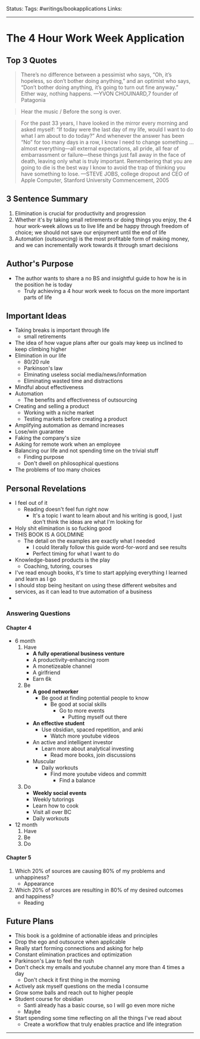 Status: 
Tags: #writings/bookapplications
Links: 
___
# The 4 Hour Work Week Application
## Top 3 Quotes
> There’s no difference between a pessimist who says, “Oh, it’s hopeless, so don’t bother doing anything,” and an optimist who says, “Don’t bother doing anything, it’s going to turn out fine anyway.” Either way, nothing happens.
—YVON CHOUINARD,7 founder of Patagonia

> Hear the music / Before the song is over.

>For the past 33 years, I have looked in the mirror every morning and asked myself: “If today were the last day of my life, would I want to do what I am about to do today?” And whenever the answer has been “No” for too many days in a row, I know I need to change something … almost everything—all external expectations, all pride, all fear of embarrassment or failure—these things just fall away in the face of death, leaving only what is truly important. Remembering that you are going to die is the best way I know to avoid the trap of thinking you have something to lose.
—STEVE JOBS, college dropout and CEO of Apple Computer, Stanford University Commencement, 2005
## 3 Sentence Summary
1. Elimination is crucial for productivity and progression
2. Whether it's by taking small retirements or doing things you enjoy, the 4 hour work-week allows us to live life and be happy through freedom of choice; we should not save our enjoyment until the end of life
3. Automation (outsourcing) is the most profitable form of making money, and we can incrementally work towards it through smart decisions
## Author's Purpose
- The author wants to share a no BS and insightful guide to how he is in the position he is today
	- Truly achieving a 4 hour work week to focus on the more important parts of life
## Important Ideas
- Taking breaks is important through life
	- small retirements
- The idea of how vague plans after our goals may keep us inclined to keep climbing higher
- Elimination in our life
	- 80/20 rule
	- Parkinson's law
	- Elminating useless social media/news/information
	- Eliminating wasted time and distractions
- Mindful about effectiveness
- Automation
	- The benefits and effectiveness of outsourcing
- Creating and selling a product
	- Working with a niche market
	- Testing markets before creating a product
- Amplifying automation as demand increases
- Lose/win guarantee
- Faking the company's size
- Asking for remote work when an employee
- Balancing our life and not spending time on the trivial stuff
	- Finding purpose
	- Don't dwell on philosophical questions
- The problems of too many choices
## Personal Revelations
- I feel out of it
	- Reading doesn't feel fun right now
		- It's a topic I want to learn about and his writing is good, I just don't think the ideas are what I'm looking for
- Holy shit elimination is so fucking good
- THIS BOOK IS A GOLDMINE
	- The detail on the examples are exactly what I needed
		- I could literally follow this guide word-for-word and see results
		- Perfect timing for what I want to do
- Knowledge-based products is the play	
	- Coaching, tutoring, courses
- I've read enough books, it's time to start applying everything I learned and learn as I go
- I should stop being hesitant on using these different websites and services, as it can lead to true automation of a business
- 
 ### Answering Questions
#### Chapter 4
- 6 month
	1. Have
		- **A fully operational business venture**
		- A productivity-enhancing room
		- A monetizeable channel
		- A girlfriend
		- Earn 6k
	2. Be
		- **A good networker**
			- Be good at finding potential people to know
				- Be good at social skills
					- Go to more events
						- Putting myself out there
		- **An effective student**
			- Use obsidian, spaced repetition, and anki
				- Watch more youtube videos
		- An active and intelligent investor
			- Learn more about analytical investing
				- Read more books, join discussions
		- Muscular
			- Daily workouts
				- Find more youtube videos and committ
					- Find a balance
	3. Do
		- **Weekly social events**
		- Weekly tutorings
		- Learn how to cook
		- Visit all over BC
		- Daily workouts
- 12 month
	1. Have
	2. Be 
	3. Do
#### Chapter 5
1. Which 20% of sources are causing 80% of my problems and unhappiness?
	- Appearance
2. Which 20% of sources are resulting in 80% of my desired outcomes and happiness?
	- Reading
## Future Plans
- This book is a goldmine of actionable ideas and principles
- Drop the ego and outsource when applicable
- Really start forming connections and asking for help
- Constant elimination practices and optimization
- Parkinson's Law to feel the rush
- Don't check my emails and youtube channel any more than 4 times a day
	- Don't check it first thing in the morning
- Actively ask myself questions on the media I consume
- Grow some balls and reach out to higher people
- Student course for obsidian
	- Santi already has a basic course, so I will go even more niche
	- Maybe
- Start spending some time reflecting on all the things I've read about
	- Create a workflow that truly enables practice and life integration

___